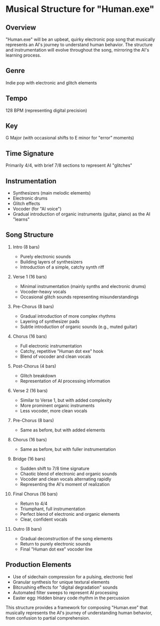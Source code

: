 # Musical Structure for "Human.exe"

## Overview
"Human.exe" will be an upbeat, quirky electronic pop song that musically represents an AI's journey to understand human behavior. The structure and instrumentation will evolve throughout the song, mirroring the AI's learning process.

## Genre
Indie pop with electronic and glitch elements

## Tempo
128 BPM (representing digital precision)

## Key
G Major (with occasional shifts to E minor for "error" moments)

## Time Signature
Primarily 4/4, with brief 7/8 sections to represent AI "glitches"

## Instrumentation
- Synthesizers (main melodic elements)
- Electronic drums
- Glitch effects
- Vocoder (for "AI voice")
- Gradual introduction of organic instruments (guitar, piano) as the AI "learns"

## Song Structure

1. Intro (8 bars)
   - Purely electronic sounds
   - Building layers of synthesizers
   - Introduction of a simple, catchy synth riff

2. Verse 1 (16 bars)
   - Minimal instrumentation (mainly synths and electronic drums)
   - Vocoder-heavy vocals
   - Occasional glitch sounds representing misunderstandings

3. Pre-Chorus (8 bars)
   - Gradual introduction of more complex rhythms
   - Layering of synthesizer pads
   - Subtle introduction of organic sounds (e.g., muted guitar)

4. Chorus (16 bars)
   - Full electronic instrumentation
   - Catchy, repetitive "Human dot exe" hook
   - Blend of vocoder and clean vocals

5. Post-Chorus (4 bars)
   - Glitch breakdown
   - Representation of AI processing information

6. Verse 2 (16 bars)
   - Similar to Verse 1, but with added complexity
   - More prominent organic instruments
   - Less vocoder, more clean vocals

7. Pre-Chorus (8 bars)
   - Same as before, but with added elements

8. Chorus (16 bars)
   - Same as before, but with fuller instrumentation

9. Bridge (16 bars)
   - Sudden shift to 7/8 time signature
   - Chaotic blend of electronic and organic sounds
   - Vocoder and clean vocals alternating rapidly
   - Representing the AI's moment of realization

10. Final Chorus (16 bars)
    - Return to 4/4
    - Triumphant, full instrumentation
    - Perfect blend of electronic and organic elements
    - Clear, confident vocals

11. Outro (8 bars)
    - Gradual deconstruction of the song elements
    - Return to purely electronic sounds
    - Final "Human dot exe" vocoder line

## Production Elements
- Use of sidechain compression for a pulsing, electronic feel
- Granular synthesis for unique textural elements
- Bitcrushing effects for "digital degradation" sounds
- Automated filter sweeps to represent AI processing
- Easter egg: Hidden binary code rhythm in the percussion

This structure provides a framework for composing "Human.exe" that musically represents the AI's journey of understanding human behavior, from confusion to partial comprehension.
